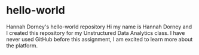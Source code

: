 # hello-world
Hannah Dorney's hello-world repository
Hi my name is Hannah Dorney and I created this repository for my Unstructured Data Analytics class. I have never used GitHub before this assignment, I am excited to learn more about the platform.
